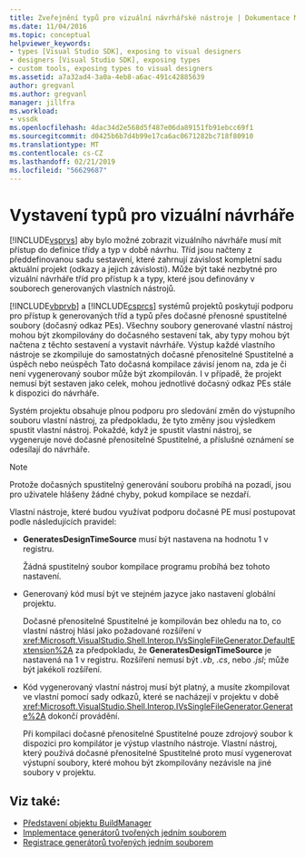 ```yaml
---
title: Zveřejnění typů pro vizuální návrhářské nástroje | Dokumentace Microsoftu
ms.date: 11/04/2016
ms.topic: conceptual
helpviewer_keywords:
- types [Visual Studio SDK], exposing to visual designers
- designers [Visual Studio SDK], exposing types
- custom tools, exposing types to visual designers
ms.assetid: a7a32ad4-3a0a-4eb8-a6ac-491c42885639
author: gregvanl
ms.author: gregvanl
manager: jillfra
ms.workload:
- vssdk
ms.openlocfilehash: 4dac34d2e568d5f487e06da89151fb91ebcc69f1
ms.sourcegitcommit: d0425b6b7d4b99e17ca6ac0671282bc718f80910
ms.translationtype: MT
ms.contentlocale: cs-CZ
ms.lasthandoff: 02/21/2019
ms.locfileid: "56629687"
---
```

# <a name="expose-types-to-visual-designers"></a>Vystavení typů pro vizuální návrháře
[!INCLUDE[vsprvs](../../code-quality/includes/vsprvs_md.md)] aby bylo možné zobrazit vizuálního návrháře musí mít přístup do definice třídy a typ v době návrhu. Tříd jsou načteny z předdefinovanou sadu sestavení, které zahrnují závislost kompletní sadu aktuální projekt (odkazy a jejich závislosti). Může být také nezbytné pro vizuální návrháře tříd pro přístup k a typy, které jsou definovány v souborech generovaných vlastních nástrojů.

 [!INCLUDE[vbprvb](../../code-quality/includes/vbprvb_md.md)] a [!INCLUDE[csprcs](../../data-tools/includes/csprcs_md.md)] systémů projektů poskytují podporu pro přístup k generovaných tříd a typů přes dočasné přenosné spustitelné soubory (dočasný odkaz PEs). Všechny soubory generované vlastní nástroj mohou být zkompilovány do dočasného sestavení tak, aby typy mohou být načtena z těchto sestavení a vystavit návrháře. Výstup každé vlastního nástroje se zkompiluje do samostatných dočasné přenositelné Spustitelné a úspěch nebo neúspěch Tato dočasná kompilace závisí jenom na, zda je či není vygenerovaný soubor může být zkompilován. I v případě, že projekt nemusí být sestaven jako celek, mohou jednotlivé dočasný odkaz PEs stále k dispozici do návrháře.

 Systém projektu obsahuje plnou podporu pro sledování změn do výstupního souboru vlastní nástroj, za předpokladu, že tyto změny jsou výsledkem spustit vlastní nástroj. Pokaždé, když je spustit vlastní nástroj, se vygeneruje nové dočasné přenositelné Spustitelné, a příslušné oznámení se odesílají do návrháře.

> [!NOTE]
>  Protože dočasných spustitelný generování souboru probíhá na pozadí, jsou pro uživatele hlášeny žádné chyby, pokud kompilace se nezdaří.

 Vlastní nástroje, které budou využívat podporu dočasné PE musí postupovat podle následujících pravidel:

-   **GeneratesDesignTimeSource** musí být nastavena na hodnotu 1 v registru.

     Žádná spustitelný soubor kompilace programu probíhá bez tohoto nastavení.

-   Generovaný kód musí být ve stejném jazyce jako nastavení globální projektu.

     Dočasné přenositelné Spustitelné je kompilován bez ohledu na to, co vlastní nástroj hlásí jako požadované rozšíření v <xref:Microsoft.VisualStudio.Shell.Interop.IVsSingleFileGenerator.DefaultExtension%2A> za předpokladu, že **GeneratesDesignTimeSource** je nastavená na 1 v registru. Rozšíření nemusí být *.vb*, *.cs*, nebo *.jsl*; může být jakékoli rozšíření.

-   Kód vygenerovaný vlastní nástroj musí být platný, a musíte zkompilovat ve vlastní pomocí sady odkazů, které se nacházejí v projektu v době <xref:Microsoft.VisualStudio.Shell.Interop.IVsSingleFileGenerator.Generate%2A> dokončí provádění.

     Při kompilaci dočasné přenositelné Spustitelné pouze zdrojový soubor k dispozici pro kompilátor je výstup vlastního nástroje. Vlastní nástroj, který používá dočasné přenositelné Spustitelné proto musí vygenerovat výstupní soubory, které mohou být zkompilovány nezávisle na jiné soubory v projektu.

## <a name="see-also"></a>Viz také:
- [Představení objektu BuildManager](https://msdn.microsoft.com/library/50080ec2-c1c9-412c-98ef-18d7f895e7fa)
- [Implementace generátorů tvořených jedním souborem](../../extensibility/internals/implementing-single-file-generators.md)
- [Registrace generátorů tvořených jedním souborem](../../extensibility/internals/registering-single-file-generators.md)